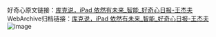 好奇心原文链接：[库克说，iPad 依然有未来_智能_好奇心日报-王杰夫](https://www.qdaily.com/articles/9034.html)
WebArchive归档链接：[库克说，iPad 依然有未来_智能_好奇心日报-王杰夫](http://web.archive.org/web/20190623153755/https://www.qdaily.com/articles/9034.html)
![image](http://ww3.sinaimg.cn/large/007d5XDply1g3ve442udfj30u02xc4qp)